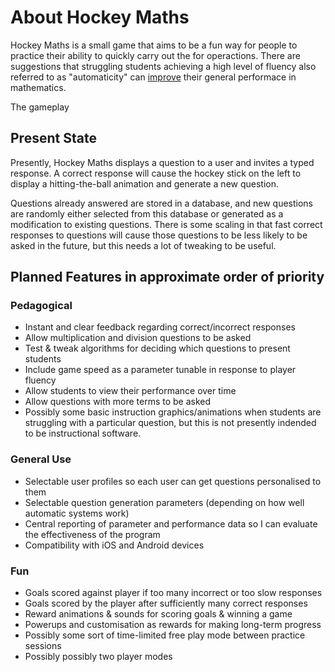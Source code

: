 # About Hockey Maths

Hockey Maths is a small game that aims to be a fun way for people to
practice their ability to quickly carry out the for operactions. There
are suggestions that struggling students achieving a high level of
fluency also referred to as "automaticity" can [improve][pegg1] their
general performace in mathematics.

The gameplay

## Present State

Presently, Hockey Maths displays a question to a user and invites a
typed response. A correct response will cause the hockey stick on the
left to display a hitting-the-ball animation and generate a new
question.

Questions already answered are stored in a database, and new questions
are randomly either selected from this database or generated as a
modification to existing questions. There is some scaling in that fast
correct responses to questions will cause those questions to be less
likely to be asked in the future, but this needs a lot of tweaking to
be useful.

## Planned Features in approximate order of priority

### Pedagogical

* Instant and clear feedback regarding correct/incorrect responses
* Allow multiplication and division questions to be asked
* Test & tweak algorithms for deciding which questions to present
  students
* Include game speed as a parameter tunable in response to player
  fluency
* Allow students to view their performance over time
* Allow questions with more terms to be asked
* Possibly some basic instruction graphics/animations when students
  are struggling with a particular question, but this is not presently
  indended to be instructional software.

### General Use

* Selectable user profiles so each user can get questions personalised
  to them
* Selectable question generation parameters (depending on how well
  automatic systems work)
* Central reporting of parameter and performance data so I can
  evaluate the effectiveness of the program
* Compatibility with iOS and Android devices


### Fun

* Goals scored against player if too many incorrect or
  too slow responses
* Goals scored by the player after sufficiently many correct responses
* Reward animations & sounds for scoring goals & winning a game
* Powerups and customisation as rewards for making long-term progress
* Possibly some sort of time-limited free play mode between practice
  sessions
* Possibly possibly two player modes



[pegg1]:  http://www.emis.de/proceedings/PME29/PME29RRPapers/PME29Vol4PeggEtAl.pdf "The Effect of Improved Automaticity of Basic Number Skills on Persistently Low-Achieving Pupils"
